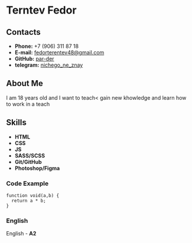 # Terntev Fedor
## Contacts
- **Phone:** +7 (906) 311 87 18
- **E-mail:** fedorterentev48@gmail.com
- **GitHub:** [par-der](https://github.com/par-der)
- **telegram:** [nichego_ne_znay](https://t.me/nichego_ne_znay)
## About Me
I am 18 years old and I want to teach< gain new khowledge and learn how to work in a teach
## Skills
- **HTML**
- **CSS**
- **JS**
- **SASS/SCSS**
- **Git/GitHub**
- **Photoshop/Figma**
### Code Example
```
function void(a,b) {
  return a * b;
}
```
### English
English - **A2**
